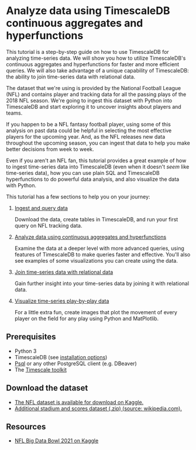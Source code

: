 # Analyze data using TimescaleDB continuous aggregates and hyperfunctions
This tutorial is a step-by-step guide on how to use TimescaleDB for analyzing time-series data. We will show you how to utilize TimescaleDB's continuous aggregates and hyperfunctions for faster and more efficient queries.
We will also take advantage of a unique capability of TimescaleDB: the ability to
join time-series data with relational data.

The dataset that we're using is provided by the National Football League (NFL)
and contains player and tracking data for all the passing plays of the 2018 NFL
season. We're going to ingest this dataset with Python into TimescaleDB and start
exploring it to uncover insights about players and teams.

If you happen to be a NFL fantasy football player, using
some of this analysis on past data could be helpful in selecting the most effective
players for the upcoming year. And, as the NFL releases new data throughout the
upcoming season, you can ingest that data to help you make better decisions from
week to week.

Even if you aren't an NFL fan, this tutorial provides a great example
of how to ingest time-series data into TimescaleDB (even when it doesn't _seem_ like
time-series data), how you can use plain SQL and TimescaleDB hyperfunctions to do
powerful data analysis, and also visualize the data with Python.

This tutorial has a few sections to help you on your journey:

1. [Ingest and query data](/tutorials/nfl-analytics/ingest-and-query)

    Download the data, create tables in TimescaleDB, and run your first query on NFL tracking data.
2. [Analyze data using continuous aggregates and hyperfunctions](/tutorials/nfl-analytics/advanced-analysis/)

    Examine the data at a deeper level with more advanced queries, using features of TimescaleDB to make queries faster and effective. You'll also see examples of some visualizations you can create using the data.
3. [Join time-series data with relational data](/tutorials/nfl-analytics/join-with-relational)

    Gain further insight into your time-series data by joining it with relational data.
4. [Visualize time-series play-by-play data](/tutorials/nfl-analytics/play-visualization/)

    For a little extra fun, create images that plot the movement of every player on the field for any play using Python and MatPlotlib.

## Prerequisites

* Python 3
* TimescaleDB (see [installation options][install-timescale])
* [Psql][psql-install] or any other PostgreSQL client (e.g. DBeaver)
* The [Timescale toolkit][toolkit]

## Download the dataset

* [The NFL dataset is available for download on Kaggle.][kaggle-download]
* [Additional stadium and scores dataset (.zip) (source: wikipedia.com).][extra-download]

## Resources

* [NFL Big Data Bowl 2021 on Kaggle](https://www.kaggle.com/c/nfl-big-data-bowl-2021)


[install-timescale]: /how-to-guides/install-timescaledb/
[psql-install]: /how-to-guides/connecting/psql
[toolkit]: /how-to-guides/toolkit/
[kaggle-download]: https://www.kaggle.com/c/nfl-big-data-bowl-2021/data
[extra-download]: https://assets.timescale.com/docs/downloads/nfl_2018.zip
